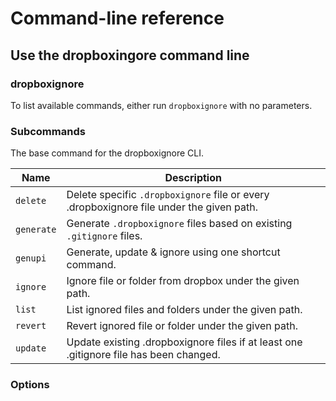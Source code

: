 # Command-line reference

## Use the dropboxingore command line

### dropboxignore
To list available commands, either run `dropboxignore` with no parameters.

### Subcommands

The base command for the dropboxignore CLI.

| Name       | Description                                                                              |
|------------|------------------------------------------------------------------------------------------|
| `delete`   | Delete specific `.dropboxignore` file or every .dropboxignore file under the given path. |
| `generate` | Generate `.dropboxignore` files based on existing `.gitignore` files.                    |
| `genupi`   | Generate, update & ignore using one shortcut command.                                    |
| `ignore`   | Ignore file or folder from dropbox under the given path.                                 |
| `list`     | List ignored files and folders under the given path.                                     |
| `revert`   | Revert ignored file or folder under the given path.                                      |
| `update`   | Update existing .dropboxignore files if at least one .gitignore file has been changed.   |


### Options

